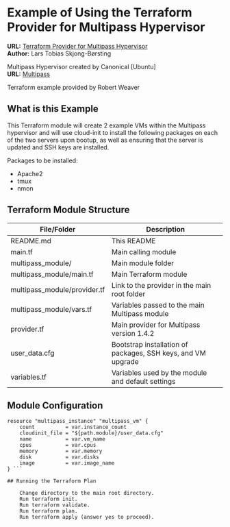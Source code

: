 # Example of Using the Terraform Provider for Multipass Hypervisor

**URL:** [Terraform Provider for Multipass Hypervisor](https://registry.terraform.io/providers/larstobi/multipass/1.4.2)  
**Author:** Lars Tobias Skjong-Børsting

Multipass Hypervisor created by Canonical [Ubuntu]  
**URL:** [Multipass](https://multipass.run/)

Terraform example provided by Robert Weaver

## What is this Example

This Terraform module will create 2 example VMs within the Multipass hypervisor and will use cloud-init to install the following packages on each of the two servers upon bootup, as well as ensuring that the server is updated and SSH keys are installed.

Packages to be installed:
- Apache2
- tmux
- nmon

## Terraform Module Structure

| File/Folder                 | Description                                     |
|-----------------------------|-------------------------------------------------|
| README.md                   | This README                                    |
| main.tf                      | Main calling module                            |
| multipass_module/           | Main module folder                             |
| multipass_module/main.tf     | Main Terraform module                          |
| multipass_module/provider.tf | Link to the provider in the main root folder   |
| multipass_module/vars.tf     | Variables passed to the main Multipass module  |
| provider.tf                 | Main provider for Multipass version 1.4.2     |
| user_data.cfg               | Bootstrap installation of packages, SSH keys, and VM upgrade |
| variables.tf                | Variables used by the module and default settings |


## Module Configuration

```hcl
resource "multipass_instance" "multipass_vm" {
    count          = var.instance_count
    cloudinit_file = "${path.module}/user_data.cfg"
    name           = var.vm_name
    cpus           = var.cpus
    memory         = var.memory
    disk           = var.disks
    image          = var.image_name
} ```

## Running the Terraform Plan

    Change directory to the main root directory.
    Run terraform init.
    Run terraform validate.
    Run terraform plan.
    Run terraform apply (answer yes to proceed).
